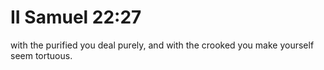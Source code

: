 # II Samuel 22:27

with the purified you deal purely, and with the crooked you make yourself seem tortuous.
